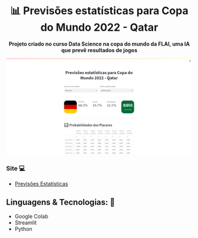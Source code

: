 <h1 align="center">📊 Previsões estatísticas para Copa do Mundo 2022 - Qatar</h1>
<p align="center">
  <strong>Projeto criado no curso Data Science na copa do mundo da FLAI, uma IA que prevê resultados de jogos</strong>
  <br>
</p>

<p align="center">
  <img src="README.jpeg" alt="">
</p>



### Site 💻

- [Previsões Estatísticas]()

## Linguagens & Tecnologias: 🚀
- Google Colab
- Streamlit
- Python
